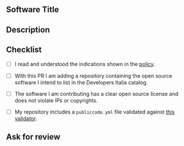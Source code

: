 <!--- IMPORTANT: This template is meant for PRs to insert new software in the
file `crawler/whitelist/thirdparty.yml` following [this
policy](https://docs.italia.it/docs/policy-inserimento-catalogo-docs/it/stabile/) -->

## Software Title 
 

## Description
<!-- Briefly describe the main feature of the software you are
proposing. Please note: you can copy&paste below the content of the
`shortDescription` or the `longDescription` key of your publiccode.yml file. -->


## Checklist
<!-- All the following points MUST be checked before this PR will be considered
ready for review -->

- [ ] I read and understood the indications shown in the
  [policy](https://docs.italia.it/docs/policy-inserimento-catalogo-docs/it/stabile/).
- [ ] With this PR I am adding a repository containing the open source software
  I intend to list in the Developers Italia catalog.
- [ ] The software I am contributing has a clear open source license and does
  not violate IPs or copyrights.
- [ ] My repository includes a `publiccode.yml` file validated against 
  [this validator](https://publiccode-editor.developers.italia.it).


<!-- If this PR is connected to an issue, please insert the issue number here
-->
<!-- Fixes #<issue_number> -->

## Ask for review
<!-- Please uncomment one or more of the reviewers below -->
<!-- - [ ] @libremente -->
<!-- - [ ] @biancini -->
<!-- - [ ] @alranel --> 
